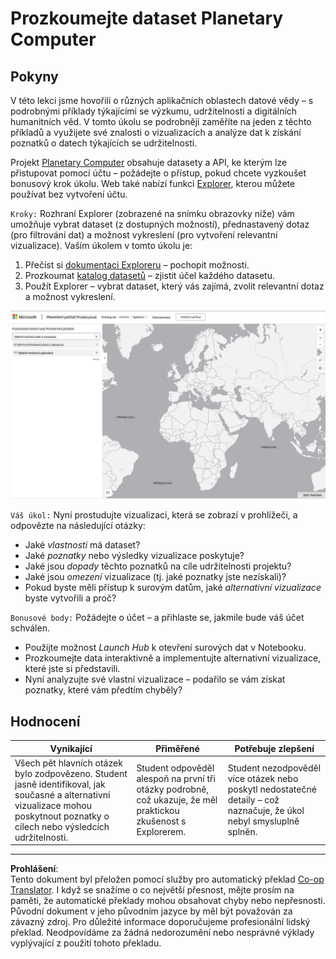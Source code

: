<!--
CO_OP_TRANSLATOR_METADATA:
{
  "original_hash": "d1e05715f9d97de6c4f1fb0c5a4702c0",
  "translation_date": "2025-08-26T15:51:44+00:00",
  "source_file": "6-Data-Science-In-Wild/20-Real-World-Examples/assignment.md",
  "language_code": "cs"
}
-->
# Prozkoumejte dataset Planetary Computer

## Pokyny

V této lekci jsme hovořili o různých aplikačních oblastech datové vědy – s podrobnými příklady týkajícími se výzkumu, udržitelnosti a digitálních humanitních věd. V tomto úkolu se podrobněji zaměříte na jeden z těchto příkladů a využijete své znalosti o vizualizacích a analýze dat k získání poznatků o datech týkajících se udržitelnosti.

Projekt [Planetary Computer](https://planetarycomputer.microsoft.com/) obsahuje datasety a API, ke kterým lze přistupovat pomocí účtu – požádejte o přístup, pokud chcete vyzkoušet bonusový krok úkolu. Web také nabízí funkci [Explorer](https://planetarycomputer.microsoft.com/explore), kterou můžete používat bez vytvoření účtu.

`Kroky:`
Rozhraní Explorer (zobrazené na snímku obrazovky níže) vám umožňuje vybrat dataset (z dostupných možností), přednastavený dotaz (pro filtrování dat) a možnost vykreslení (pro vytvoření relevantní vizualizace). Vaším úkolem v tomto úkolu je:

 1. Přečíst si [dokumentaci Exploreru](https://planetarycomputer.microsoft.com/docs/overview/explorer/) – pochopit možnosti.
 2. Prozkoumat [katalog datasetů](https://planetarycomputer.microsoft.com/catalog) – zjistit účel každého datasetu.
 3. Použít Explorer – vybrat dataset, který vás zajímá, zvolit relevantní dotaz a možnost vykreslení.

![Explorer Planetary Computer](../../../../translated_images/planetary-computer-explorer.c1e95a9b053167d64e2e8e4347cfb689e47e2037c33103fc1bbea1a149d4f85b.cs.png)

`Váš úkol:`
Nyní prostudujte vizualizaci, která se zobrazí v prohlížeči, a odpovězte na následující otázky:
 * Jaké _vlastnosti_ má dataset?
 * Jaké _poznatky_ nebo výsledky vizualizace poskytuje?
 * Jaké jsou _dopady_ těchto poznatků na cíle udržitelnosti projektu?
 * Jaké jsou _omezení_ vizualizace (tj. jaké poznatky jste nezískali)?
 * Pokud byste měli přístup k surovým datům, jaké _alternativní vizualizace_ byste vytvořili a proč?

`Bonusové body:`
Požádejte o účet – a přihlaste se, jakmile bude váš účet schválen.
 * Použijte možnost _Launch Hub_ k otevření surových dat v Notebooku.
 * Prozkoumejte data interaktivně a implementujte alternativní vizualizace, které jste si představili.
 * Nyní analyzujte své vlastní vizualizace – podařilo se vám získat poznatky, které vám předtím chyběly?

## Hodnocení

Vynikající | Přiměřené | Potřebuje zlepšení
--- | --- | -- |
Všech pět hlavních otázek bylo zodpovězeno. Student jasně identifikoval, jak současné a alternativní vizualizace mohou poskytnout poznatky o cílech nebo výsledcích udržitelnosti.| Student odpověděl alespoň na první tři otázky podrobně, což ukazuje, že měl praktickou zkušenost s Explorerem. | Student nezodpověděl více otázek nebo poskytl nedostatečné detaily – což naznačuje, že úkol nebyl smysluplně splněn. |

---

**Prohlášení**:  
Tento dokument byl přeložen pomocí služby pro automatický překlad [Co-op Translator](https://github.com/Azure/co-op-translator). I když se snažíme o co největší přesnost, mějte prosím na paměti, že automatické překlady mohou obsahovat chyby nebo nepřesnosti. Původní dokument v jeho původním jazyce by měl být považován za závazný zdroj. Pro důležité informace doporučujeme profesionální lidský překlad. Neodpovídáme za žádná nedorozumění nebo nesprávné výklady vyplývající z použití tohoto překladu.
